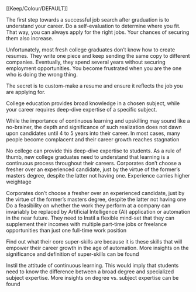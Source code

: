 [[Keep/Colour/DEFAULT]] 

The first step towards a successful job search after graduation is to understand your career. Do a self-evaluation to determine where you fit. That way, you can always apply for the right jobs. Your chances of securing them also increase.

Unfortunately, most fresh college graduates don’t know how to create resumes. They write one piece and keep sending the same copy to different companies. Eventually, they spend several years without securing employment opportunities. You become frustrated when you are the one who is doing the wrong thing.

The secret is to custom-make a resume and ensure it reflects the job you are applying for.

College education provides broad knowledge in a chosen subject, while your career requires deep-dive expertise of a specific subject. 

While the importance of continuous learning and upskilling may sound like a no-brainer, the depth and significance of such realization does not dawn upon candidates until 4 to 5 years into their career. In most cases, many people become complacent and their career growth reaches stagnation

No college can provide this deep-dive expertise to students. As a rule of thumb, new college graduates need to understand that learning is a continuous process throughout their careers.
Corporates don’t choose a fresher over an experienced candidate, just by the virtue of the former’s masters degree, despite the latter not having one. Experience carries higher weightage 

 Corporates don’t choose a fresher over an experienced candidate, just by the virtue of the former’s masters degree, despite the latter not having one
Do a feasibility on whether the work they perform at a company can invariably be replaced by Artificial Intelligence (AI) application or automation in the near future. They need to Instil a flexible mind-set that they can supplement their incomes with multiple part-time jobs or freelance opportunities than just one full-time work position

Find out what their core super-skills are because it is these skills that will empower their career growth in the age of automation. More insights on the significance and definition of super-skills can be found

Instil the attitude of continuous learning. This would imply that students need to know the difference between a broad degree and specialized subject expertise. More insights on degree vs. subject expertise can be found
